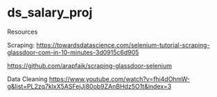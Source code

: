 # ds_salary_proj

Resources

Scraping: 
https://towardsdatascience.com/selenium-tutorial-scraping-glassdoor-com-in-10-minutes-3d0915c6d905

https://github.com/arapfaik/scraping-glassdoor-selenium

Data Cleaning
https://www.youtube.com/watch?v=fhi4dOhmW-g&list=PL2zq7klxX5ASFejJj80ob9ZAnBHdz5O1t&index=3



